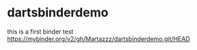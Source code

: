 # dartsbinderdemo
this is a first binder test
https://mybinder.org/v2/gh/Martazzz/dartsbinderdemo.git/HEAD
